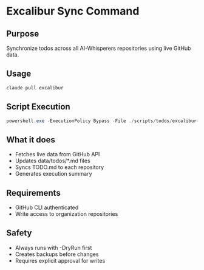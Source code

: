 # Excalibur Sync Command

## Purpose
Synchronize todos across all AI-Whisperers repositories using live GitHub data.

## Usage
```bash
claude pull excalibur
```

## Script Execution
```powershell
powershell.exe -ExecutionPolicy Bypass -File ./scripts/todos/excalibur-command.ps1 -DryRun -Verbose
```

## What it does
- Fetches live data from GitHub API
- Updates data/todos/*.md files
- Syncs TODO.md to each repository
- Generates execution summary

## Requirements  
- GitHub CLI authenticated
- Write access to organization repositories

## Safety
- Always runs with -DryRun first
- Creates backups before changes
- Requires explicit approval for writes